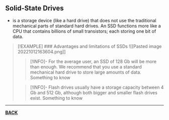 ## Solid-State Drives
- is a storage device (like a hard drive) that does not use the traditional mechanical parts of standard hard drives. An SSD functions more like a CPU that contains billions of small transistors; each storing one bit of data.

>[!EXAMPLE] ### Advantages and limitations of SSDs
>![[Pasted image 20221012163604.png]]
>>[!INFO]-
>>For the average user, an SSD of 128 Gb will be more than enough. We recommend that you use a standard mechanical hard drive to store large amounts of data. Something to know
>
>>[!INFO]-
>>Flash drives usually have a storage capacity between 4 Gb and 512 Gb, although both bigger and smaller flash drives exist. Something to know

---
**[BACK](INTCOMMidtermCh3.md)**